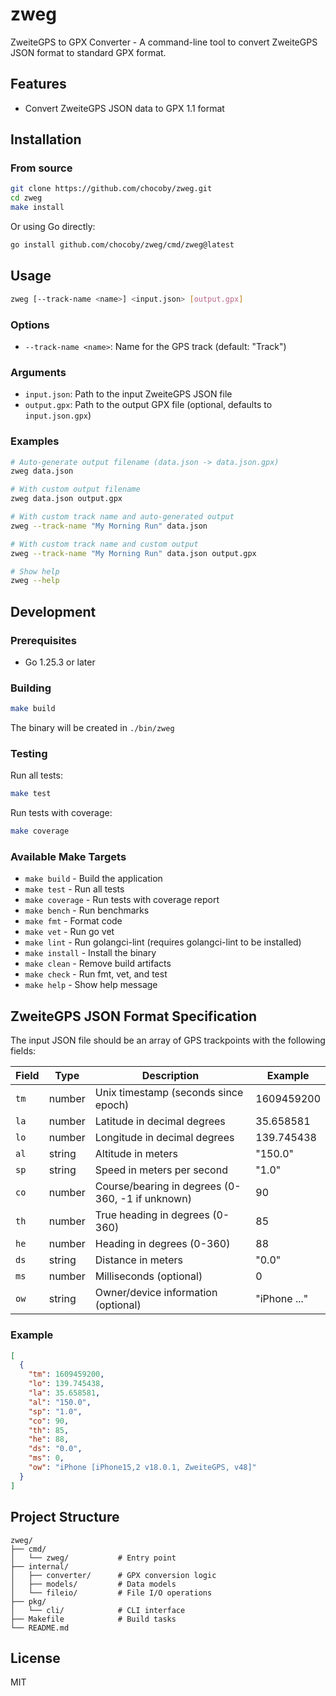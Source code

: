 # zweg

ZweiteGPS to GPX Converter - A command-line tool to convert ZweiteGPS JSON format to standard GPX format.

## Features

- Convert ZweiteGPS JSON data to GPX 1.1 format

## Installation

### From source

```bash
git clone https://github.com/chocoby/zweg.git
cd zweg
make install
```

Or using Go directly:

```bash
go install github.com/chocoby/zweg/cmd/zweg@latest
```

## Usage

```bash
zweg [--track-name <name>] <input.json> [output.gpx]
```

### Options

- `--track-name <name>`: Name for the GPS track (default: "Track")

### Arguments

- `input.json`: Path to the input ZweiteGPS JSON file
- `output.gpx`: Path to the output GPX file (optional, defaults to `input.json.gpx`)

### Examples

```bash
# Auto-generate output filename (data.json -> data.json.gpx)
zweg data.json

# With custom output filename
zweg data.json output.gpx

# With custom track name and auto-generated output
zweg --track-name "My Morning Run" data.json

# With custom track name and custom output
zweg --track-name "My Morning Run" data.json output.gpx

# Show help
zweg --help
```

## Development

### Prerequisites

- Go 1.25.3 or later

### Building

```bash
make build
```

The binary will be created in `./bin/zweg`

### Testing

Run all tests:

```bash
make test
```

Run tests with coverage:

```bash
make coverage
```

### Available Make Targets

- `make build` - Build the application
- `make test` - Run all tests
- `make coverage` - Run tests with coverage report
- `make bench` - Run benchmarks
- `make fmt` - Format code
- `make vet` - Run go vet
- `make lint` - Run golangci-lint (requires golangci-lint to be installed)
- `make install` - Install the binary
- `make clean` - Remove build artifacts
- `make check` - Run fmt, vet, and test
- `make help` - Show help message

## ZweiteGPS JSON Format Specification

The input JSON file should be an array of GPS trackpoints with the following fields:

| Field | Type   | Description                                      | Example      |
|-------|--------|--------------------------------------------------|--------------|
| `tm`  | number | Unix timestamp (seconds since epoch)             | 1609459200   |
| `la`  | number | Latitude in decimal degrees                      | 35.658581    |
| `lo`  | number | Longitude in decimal degrees                     | 139.745438   |
| `al`  | string | Altitude in meters                               | "150.0"      |
| `sp`  | string | Speed in meters per second                       | "1.0"        |
| `co`  | number | Course/bearing in degrees (0-360, -1 if unknown) | 90           |
| `th`  | number | True heading in degrees (0-360)                  | 85           |
| `he`  | number | Heading in degrees (0-360)                       | 88           |
| `ds`  | string | Distance in meters                               | "0.0"        |
| `ms`  | number | Milliseconds (optional)                          | 0            |
| `ow`  | string | Owner/device information (optional)              | "iPhone ..." |

### Example

```json
[
  {
    "tm": 1609459200,
    "lo": 139.745438,
    "la": 35.658581,
    "al": "150.0",
    "sp": "1.0",
    "co": 90,
    "th": 85,
    "he": 88,
    "ds": "0.0",
    "ms": 0,
    "ow": "iPhone [iPhone15,2 v18.0.1, ZweiteGPS, v48]"
  }
]
```

## Project Structure

```
zweg/
├── cmd/
│   └── zweg/           # Entry point
├── internal/
│   ├── converter/      # GPX conversion logic
│   ├── models/         # Data models
│   └── fileio/         # File I/O operations
├── pkg/
│   └── cli/            # CLI interface
├── Makefile            # Build tasks
└── README.md
```

## License

MIT
